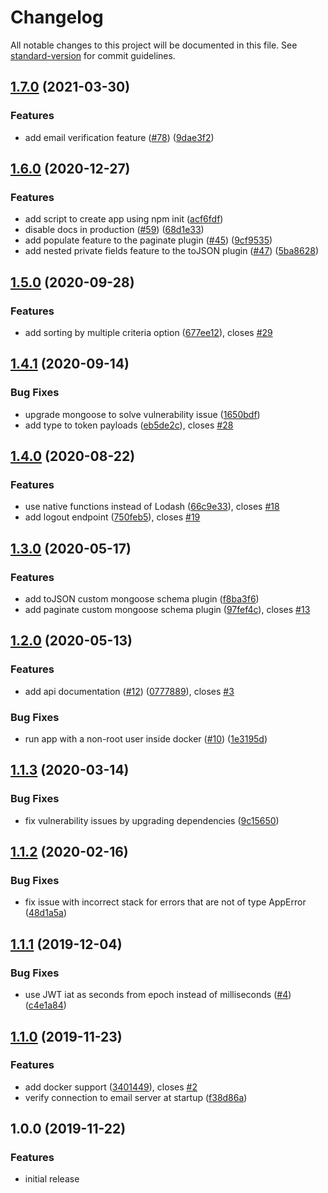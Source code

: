 # Changelog

All notable changes to this project will be documented in this file. See [standard-version](https://github.com/conventional-changelog/standard-version) for commit guidelines.

## [1.7.0](https://github.com/developer-sujon/node-express-rest-api-quick-start/compare/v1.6.0...v1.7.0) (2021-03-30)

### Features

- add email verification feature ([#78](https://github.com/developer-sujon/node-express-rest-api-quick-start/pull/78)) ([9dae3f2](https://github.com/developer-sujon/node-express-rest-api-quick-start/commit/9dae3f27df371103b6a9f96924980d2d8d7ba14e))

## [1.6.0](https://github.com/developer-sujon/node-express-rest-api-quick-start/compare/v1.5.0...v1.6.0) (2020-12-27)

### Features

- add script to create app using npm init ([acf6fdf](https://github.com/developer-sujon/node-express-rest-api-quick-start/commit/acf6fdfd105bba476efb171f8cd92d752ecad691))
- disable docs in production ([#59](https://github.com/developer-sujon/node-express-rest-api-quick-start/pull/59)) ([68d1e33](https://github.com/developer-sujon/node-express-rest-api-quick-start/commit/68d1e33194c46df93fc99d6e65ecf5feeecd354b))
- add populate feature to the paginate plugin ([#45](https://github.com/developer-sujon/node-express-rest-api-quick-start/pull/45)) ([9cf9535](https://github.com/developer-sujon/node-express-rest-api-quick-start/commit/9cf953553556bc5060821dc630a2d2d5e12da37f))
- add nested private fields feature to the toJSON plugin ([#47](https://github.com/developer-sujon/node-express-rest-api-quick-start/pull/47)) ([5ba8628](https://github.com/developer-sujon/node-express-rest-api-quick-start/commit/5ba8628ea18ffc90d39f0b8bb1241bebdb6cf675))

## [1.5.0](https://github.com/developer-sujon/node-express-rest-api-quick-start/compare/v1.4.1...v1.5.0) (2020-09-28)

### Features

- add sorting by multiple criteria option ([677ee12](https://github.com/developer-sujon/node-express-rest-api-quick-start/commit/677ee12808ba1cf02e422498ae464159345dc76f)), closes [#29](https://github.com/developer-sujon/node-express-rest-api-quick-start/issues/29)

## [1.4.1](https://github.com/developer-sujon/node-express-rest-api-quick-start/compare/v1.4.0...v1.4.1) (2020-09-14)

### Bug Fixes

- upgrade mongoose to solve vulnerability issue ([1650bdf](https://github.com/developer-sujon/node-express-rest-api-quick-start/commit/1650bdf1bf36ce13597c0ed3503c7b4abef01ee5))
- add type to token payloads ([eb5de2c](https://github.com/developer-sujon/node-express-rest-api-quick-start/commit/eb5de2c7523ac166ca933bff83ef1e87274f3478)), closes [#28](https://github.com/developer-sujon/node-express-rest-api-quick-start/issues/28)

## [1.4.0](https://github.com/developer-sujon/node-express-rest-api-quick-start/compare/v1.3.0...v1.4.0) (2020-08-22)

### Features

- use native functions instead of Lodash ([66c9e33](https://github.com/developer-sujon/node-express-rest-api-quick-start/commit/66c9e33d65c88989634fc485e89b396645670730)), closes [#18](https://github.com/developer-sujon/node-express-rest-api-quick-start/issues/18)
- add logout endpoint ([750feb5](https://github.com/developer-sujon/node-express-rest-api-quick-start/commit/750feb5b1ddadb4da6742b445cdb1112a615ace4)), closes [#19](https://github.com/developer-sujon/node-express-rest-api-quick-start/issues/19)

## [1.3.0](https://github.com/developer-sujon/node-express-rest-api-quick-start/compare/v1.2.0...v1.3.0) (2020-05-17)

### Features

- add toJSON custom mongoose schema plugin ([f8ba3f6](https://github.com/developer-sujon/node-express-rest-api-quick-start/commit/f8ba3f619ac42f2030c358fb44095b72fb37013b))
- add paginate custom mongoose schema plugin ([97fef4c](https://github.com/developer-sujon/node-express-rest-api-quick-start/commit/97fef4cac91c86e4d33e9010705775fa9f160e96)), closes [#13](https://github.com/developer-sujon/node-express-rest-api-quick-start/issues/13)

## [1.2.0](https://github.com/developer-sujon/node-express-rest-api-quick-start/compare/v1.1.3...v1.2.0) (2020-05-13)

### Features

- add api documentation ([#12](https://github.com/developer-sujon/node-express-rest-api-quick-start/pull/12)) ([0777889](https://github.com/developer-sujon/node-express-rest-api-quick-start/commit/07778894b706ef94e35f87046db112b39b58316c)), closes [#3](https://github.com/developer-sujon/node-express-rest-api-quick-start/issues/3)

### Bug Fixes

- run app with a non-root user inside docker ([#10](https://github.com/developer-sujon/node-express-rest-api-quick-start/pull/10)) ([1e3195d](https://github.com/developer-sujon/node-express-rest-api-quick-start/commit/1e3195d547510d51804028d4ab447cbc53372e48))

## [1.1.3](https://github.com/developer-sujon/node-express-rest-api-quick-start/compare/v1.1.2...v1.1.3) (2020-03-14)

### Bug Fixes

- fix vulnerability issues by upgrading dependencies ([9c15650](https://github.com/developer-sujon/node-express-rest-api-quick-start/commit/9c15650acfb0d991b621abc60ba534c904fd3fd1))

## [1.1.2](https://github.com/developer-sujon/node-express-rest-api-quick-start/compare/v1.1.1...v1.1.2) (2020-02-16)

### Bug Fixes

- fix issue with incorrect stack for errors that are not of type AppError ([48d1a5a](https://github.com/developer-sujon/node-express-rest-api-quick-start/commit/48d1a5ada5e5fe0975a17b521d3d7a6e1f4cab3b))

## [1.1.1](https://github.com/developer-sujon/node-express-rest-api-quick-start/compare/v1.1.0...v1.1.1) (2019-12-04)

### Bug Fixes

- use JWT iat as seconds from epoch instead of milliseconds ([#4](https://github.com/developer-sujon/node-express-rest-api-quick-start/pull/4)) ([c4e1a84](https://github.com/developer-sujon/node-express-rest-api-quick-start/commit/c4e1a8487c6d41cc20944a081a13a2a1990de0cd))

## [1.1.0](https://github.com/developer-sujon/node-express-rest-api-quick-start/compare/v1.0.0...v1.1.0) (2019-11-23)

### Features

- add docker support ([3401449](https://github.com/developer-sujon/node-express-rest-api-quick-start/commit/340144979cf5e84abb047a891a0b908b01af3645)), closes [#2](https://github.com/developer-sujon/node-express-rest-api-quick-start/issues/2)
- verify connection to email server at startup ([f38d86a](https://github.com/developer-sujon/node-express-rest-api-quick-start/commit/f38d86a181f1816d720e009aa94619e25ef4bf93))

## 1.0.0 (2019-11-22)

### Features

- initial release
